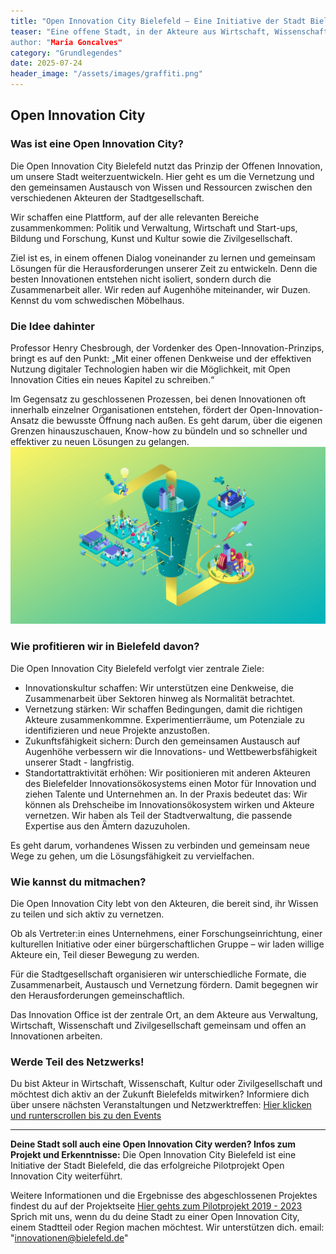 ```yaml
---
title: "Open Innovation City Bielefeld – Eine Initiative der Stadt Bielefeld"
teaser: "Eine offene Stadt, in der Akteure aus Wirtschaft, Wissenschaft, Politik und Zivilgesellschaft gemeinsam die Zukunft gestalten.
author: "Maria Goncalves"
category: "Grundlegendes"
date: 2025-07-24
header_image: "/assets/images/graffiti.png"
---
```


## Open Innovation City

### Was ist eine Open Innovation City?

Die Open Innovation City Bielefeld nutzt das Prinzip der Offenen Innovation, um unsere Stadt weiterzuentwickeln. Hier geht es um die Vernetzung und den gemeinsamen Austausch von Wissen und Ressourcen zwischen den verschiedenen Akteuren der Stadtgesellschaft. 

Wir schaffen eine Plattform, auf der alle relevanten Bereiche zusammenkommen: Politik und Verwaltung, Wirtschaft und Start-ups, Bildung und Forschung, Kunst und Kultur sowie die Zivilgesellschaft. 

Ziel ist es, in einem offenen Dialog voneinander zu lernen und gemeinsam Lösungen für die Herausforderungen unserer Zeit zu entwickeln. Denn die besten Innovationen entstehen nicht isoliert, sondern durch die Zusammenarbeit aller.
Wir reden auf Augenhöhe miteinander, wir Duzen. Kennst du vom schwedischen Möbelhaus.

### Die Idee dahinter

Professor Henry Chesbrough, der Vordenker des Open-Innovation-Prinzips, bringt es auf den Punkt: „Mit einer offenen Denkweise und der effektiven Nutzung digitaler Technologien haben wir die Möglichkeit, mit Open Innovation Cities ein neues Kapitel zu schreiben.“

Im Gegensatz zu geschlossenen Prozessen, bei denen Innovationen oft innerhalb einzelner Organisationen entstehen, fördert der Open-Innovation-Ansatz die bewusste Öffnung nach außen. Es geht darum, über die eigenen Grenzen hinauszuschauen, Know-how zu bündeln und so schneller und effektiver zu neuen Lösungen zu gelangen.
![Darstellung des Open Innovation City Funnels](/assets/images/OIC_Funnel_1920x1080.jpg "Open Innovation City Funnel")

### Wie profitieren wir in Bielefeld davon?

Die Open Innovation City Bielefeld verfolgt vier zentrale Ziele:
-	Innovationskultur schaffen: Wir unterstützen eine Denkweise, die Zusammenarbeit über Sektoren hinweg als Normalität betrachtet.
-	Vernetzung stärken: Wir schaffen Bedingungen, damit die richtigen Akteure zusammenkommne. Experimentierräume, um Potenziale zu identifizieren und neue Projekte anzustoßen.
-	Zukunftsfähigkeit sichern: Durch den gemeinsamen Austausch auf Augenhöhe verbessern wir die Innovations- und Wettbewerbsfähigkeit unserer Stadt - langfristig.
-	Standortattraktivität erhöhen: Wir positionieren mit anderen Akteuren des Bielefelder Innovationsökosystems einen Motor für Innovation und ziehen Talente und Unternehmen an.
In der Praxis bedeutet das: Wir können als Drehscheibe im Innovationsökosystem wirken und Akteure vernetzen. Wir haben als Teil der Stadtverwaltung, die passende Expertise aus den Ämtern dazuzuholen.

Es geht darum, vorhandenes Wissen zu verbinden und gemeinsam neue Wege zu gehen, um die Lösungsfähigkeit zu vervielfachen.

### Wie kannst du mitmachen?

Die Open Innovation City lebt von den Akteuren, die bereit sind, ihr Wissen zu teilen und sich aktiv zu vernetzen. 

Ob als Vertreter:in eines Unternehmens, einer Forschungseinrichtung, einer kulturellen Initiative oder einer bürgerschaftlichen Gruppe – wir laden willige Akteure ein, Teil dieser Bewegung zu werden.

Für die Stadtgesellschaft organisieren wir unterschiedliche Formate, die Zusammenarbeit, Austausch und Vernetzung fördern. Damit begegnen wir den Herausforderungen gemeinschaftlich.

Das Innovation Office ist der zentrale Ort, an dem Akteure aus Verwaltung, Wirtschaft, Wissenschaft und Zivilgesellschaft gemeinsam und offen an Innovationen arbeiten.

### Werde Teil des Netzwerks!

Du bist Akteur in Wirtschaft, Wissenschaft, Kultur oder Zivilgesellschaft und möchtest dich aktiv an der Zukunft Bielefelds mitwirken? 
Informiere dich über unsere nächsten Veranstaltungen und Netzwerktreffen: [Hier klicken und runterscrollen bis zu den Events](https://oic-bielefeld.de)

---

**Deine Stadt soll auch eine Open Innovation City werden? Infos zum Projekt und Erkenntnisse:** Die Open Innovation City Bielefeld ist eine Initiative der Stadt Bielefeld, die das erfolgreiche Pilotprojekt Open Innovation City weiterführt. 

Weitere Informationen und die Ergebnisse des abgeschlossenen Projektes findest du auf der Projektseite [Hier gehts zum Pilotprojekt 2019 - 2023](https://openinnovationcity,de)
Sprich mit uns, wenn du du deine Stadt zu einer Open Innovation City, einem Stadtteil oder Region machen möchtest. Wir unterstützen dich.   email: "innovationen@bielefeld.de" 
